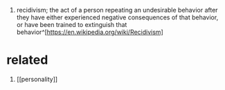 1. recidivism; the act of a person repeating an undesirable behavior after they have either experienced negative consequences of that behavior, or have been trained to extinguish that behavior^[https://en.wikipedia.org/wiki/Recidivism]

# related
1. [[personality]]
